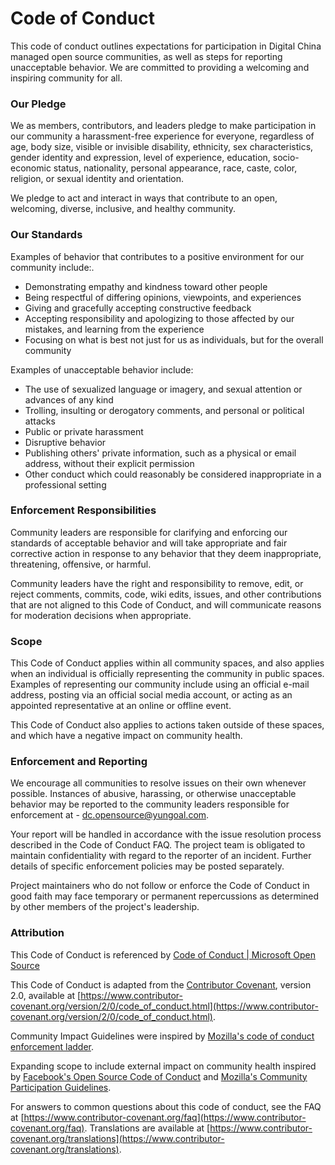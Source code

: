 ﻿# Code of Conduct

This code of conduct outlines expectations for participation in Digital China managed open source communities, as well as steps for reporting unacceptable behavior. We are committed to providing a welcoming and inspiring community for all. 

### Our Pledge

We as members, contributors, and leaders pledge to make participation in our community a harassment-free experience for everyone, regardless of age, body size, visible or invisible disability, ethnicity, sex characteristics, gender identity and expression, level of experience, education, socio-economic status, nationality, personal appearance, race, caste, color, religion, or sexual identity and orientation.

We pledge to act and interact in ways that contribute to an open, welcoming, diverse, inclusive, and healthy community.

### Our Standards

Examples of behavior that contributes to a positive environment for our community include:.

-   Demonstrating empathy and kindness toward other people
-   Being respectful of differing opinions, viewpoints, and experiences
-   Giving and gracefully accepting constructive feedback
-   Accepting responsibility and apologizing to those affected by our mistakes, and learning from the experience
-   Focusing on what is best not just for us as individuals, but for the overall community

  

Examples of unacceptable behavior include:

-   The use of sexualized language or imagery, and sexual attention or advances of any kind
-   Trolling, insulting or derogatory comments, and personal or political attacks
-   Public or private harassment
-   Disruptive behavior
-   Publishing others' private information, such as a physical or email address, without their explicit permission
-   Other conduct which could reasonably be considered inappropriate in a professional setting

### Enforcement Responsibilities

Community leaders are responsible for clarifying and enforcing our standards of acceptable behavior and will take appropriate and fair corrective action in response to any behavior that they deem inappropriate, threatening, offensive, or harmful.

Community leaders have the right and responsibility to remove, edit, or reject comments, commits, code, wiki edits, issues, and other contributions that are not aligned to this Code of Conduct, and will communicate reasons for moderation decisions when appropriate.

### Scope

This Code of Conduct applies within all community spaces, and also applies when an individual is officially representing the community in public spaces. Examples of representing our community include using an official e-mail address, posting via an official social media account, or acting as an appointed representative at an online or offline event.

This Code of Conduct also applies to actions taken outside of these spaces, and which have a negative impact on community health.

### Enforcement and Reporting

We encourage all communities to resolve issues on their own whenever possible. Instances of abusive, harassing, or otherwise unacceptable behavior may be reported to the community leaders responsible for enforcement at -   [dc.opensource@yungoal.com](mailto:dc.opensource@yungoal.com).

Your report will be handled in accordance with the issue resolution process described in the Code of Conduct FAQ. The project team is obligated to maintain confidentiality with regard to the reporter of an incident. Further details of specific enforcement policies may be posted separately.

Project maintainers who do not follow or enforce the Code of Conduct in good faith may face temporary or permanent repercussions as determined by other members of the project's leadership.

### Attribution
This Code of Conduct is referenced by [Code of Conduct | Microsoft Open Source](https://opensource.microsoft.com/codeofconduct/)

This Code of Conduct is adapted from the  [Contributor Covenant](https://www.contributor-covenant.org/), version 2.0, available at  [https://www.contributor-covenant.org/version/2/0/code_of_conduct.html](https://www.contributor-covenant.org/version/2/0/code_of_conduct.html).

Community Impact Guidelines were inspired by  [Mozilla's code of conduct enforcement ladder](https://github.com/mozilla/diversity).

Expanding scope to include external impact on community health inspired by  [Facebook's Open Source Code of Conduct](https://opensource.facebook.com/code-of-conduct)  and  [Mozilla's Community Participation Guidelines](https://www.mozilla.org/en-US/about/governance/policies/participation/).

For answers to common questions about this code of conduct, see the FAQ at  [https://www.contributor-covenant.org/faq](https://www.contributor-covenant.org/faq). Translations are available at  [https://www.contributor-covenant.org/translations](https://www.contributor-covenant.org/translations).
